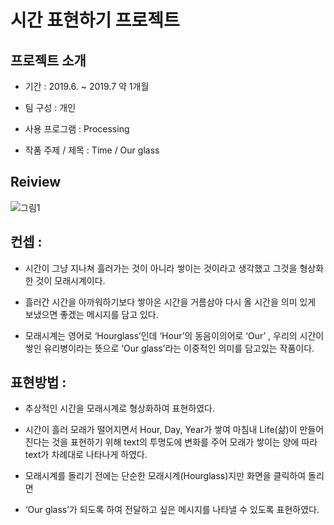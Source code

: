 # 시간 표현하기 프로젝트

## 프로젝트 소개
* 기간 : 2019.6. ~ 2019.7 약 1개월

* 팀 구성 : 개인

* 사용 프로그램 : Processing

* 작품 주제 / 제목 : Time / Our glass

## Reiview
![그림1](https://user-images.githubusercontent.com/60181129/96371957-7d06c500-119f-11eb-95ec-9ebc8699c782.png)

## 컨셉 :
 
* 시간이 그냥 지나쳐 흘러가는 것이 아니라 쌓이는 것이라고 생각했고 그것을 형상화한 것이 모래시계이다.

* 흘러간 시간을 아까워하기보다 쌓아온 시간을 거름삼아 다시 올 시간을 의미 있게 보냈으면 좋겠는 메시지를 담고 있다.

* 모래시계는 영어로 ‘Hourglass’인데 ‘Hour’의 동음이의어로 ‘Our’ , 우리의 시간이 쌓인 유리병이라는 뜻으로 ‘Our glass’라는 이중적인 의미를 담고있는 작품이다.

## 표현방법 :
* 추상적인 시간을 모래시계로 형상화하여 표현하였다. 

* 시간이 흘러 모래가 떨어지면서 Hour, Day, Year가 쌓여 마침내 Life(삶)이 만들어진다는 것을 표현하기 위해 text의 투명도에 변화를 주어 모래가 쌓이는 양에 따라 text가 차례대로 나타나게 하였다. 

* 모래시계를 돌리기 전에는 단순한 모래시계(Hourglass)지만 화면을 클릭하여 돌리면
* ‘Our glass’가 되도록 하여 전달하고 싶은 메시지를 나타낼 수 있도록 표현하였다.
